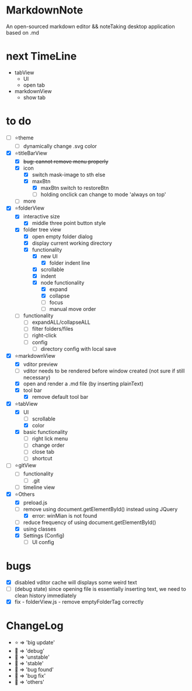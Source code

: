 # MarkdownNote
An open-sourced markdown editor && noteTaking desktop application based on .md

# next TimeLine
* tabView
  * UI
  * open tab
* markdownView
  * show tab
# to do
* [ ] ⭐theme
  * [ ] dynamically change .svg color
* [x] ⭐titleBarView
  * [x] ~~bug: cannot remove menu properly~~
  * [x] icon
    * [x] switch mask-image to sth else
    * [x] maxBtn
      * [x] maxBtn switch to restoreBtn
      * [ ] holding onclick can change to mode 'always on top'
  * [ ] more
* [x] ⭐folderView
  * [x] interactive size
    * [x] middle three point button style
  * [x] folder tree view
    * [x] open empty folder dialog
    * [x] display current working directory
    * [x] functionality 
      * [x] new UI
        * [x] folder indent line
      * [x] scrollable
      * [x] indent
      * [x] node functionality
        * [x] expand
        * [x] collapse
        * [ ] focus
        * [ ] manual move order
  * [ ] functionality
    * [ ] expandALL/collapseALL
    * [ ] filter folders/files
    * [ ] right-click
    * [ ] config
      * [ ] directory config with local save
* [x] ⭐markdownView
  * [x] vditor preview
  * [ ] vditor needs to be rendered before window created (not sure if still necessary)
  * [x] open and render a .md file (by inserting plainText)
  * [x] tool bar
    * [x] remove default tool bar
* [x] ⭐tabView
  * [x] UI
    * [ ] scrollable
    * [x] color
  * [x] basic functionality
    * [ ] right lick menu
    * [ ] change order
    * [ ] close tab
    * [ ] shortcut
* [ ] ⭐gitView
  * [ ] functionality
    * [ ] .git
  * [ ] timeline view
* [x] ⭐Others
  * [x] preload.js
  * [ ] remove using document.getElementById() instead using JQuery
    * [x] error: winMian is not found
  * [ ] reduce frequency of using document.getElementById()
  * [x] using classes
  * [X] Settings (Config)
    * [ ] UI config

# bugs
* [x] disabled vditor cache will displays some weird text
* [ ] (debug state) since opening file is essentially inserting text, we need to clean history immediately
* [x] fix - folderView.js - remove emptyFolderTag correctly
# ChangeLog
* ⭐ => 'big update'
* 💙 => 'debug'
* 💛 => 'unstable'
* 💚 => 'stable'
* 🧡 => 'bug found'
* 🖤 => 'bug fix'
* 🤍 => 'others'
